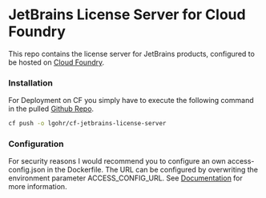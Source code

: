 # JetBrains License Server for Cloud Foundry

This repo contains the license server for JetBrains products, configured to be hosted on [Cloud Foundry](https://github.com/cloudfoundry/).

### Installation
For Deployment on CF you simply have to execute the following command in the pulled [Github Repo](https://github.com/elgohr/cf-jetbrains-license-server).

```bash
cf push -o lgohr/cf-jetbrains-license-server
```

### Configuration
For security reasons I would recommend you to configure an own access-config.json in the Dockerfile.
The URL can be configured by overwriting the environment parameter ACCESS_CONFIG_URL.
See [Documentation](https://www.jetbrains.com/help/license_server/configuring_user_restrictions.html) for more information.
